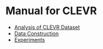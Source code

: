 # Manual for CLEVR

- [Analysis of CLEVR Dataset](./analysis.md)
- [Data Construction](./data_construction.md)
- [Experiments](./experiments.md)


